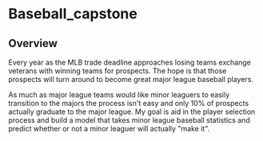 # Baseball_capstone

Overview
---
Every year as the MLB trade deadline approaches losing teams exchange veterans with winning teams for prospects. The hope is that those prospects will turn around to become great major league baseball players. 

As much as major league teams would like minor leaguers to easily transition to the majors the process isn't easy and only 10% of prospects actually graduate to the major league. My goal is aid in the player selection process and build a model that takes minor league baseball statistics and predict whether or not a minor leaguer will actually "make it".

